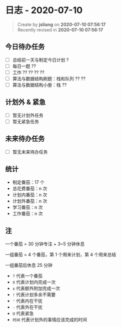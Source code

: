 日志 - 2020-07-10
===

> Create by **jsliang** on **2020-07-10 07:56:17**  
> Recently revised in **2020-07-10 07:56:17**  

## 今日待办任务

* [ ] 总结前一天与制定今日计划 ?
* [ ] 每日一题 ??
* [ ] 工作 ?? ?? ?? ??
* [ ] 算法与数据结构刷题：栈和队列 ?? ??
* [ ] 算法与数据结构小册：栈 ??

## 计划外 & 紧急

* [ ] 暂无计划外任务
* [ ] 暂无紧急任务

## 未来待办任务

* [ ] 暂无未来待办任务

## 统计

* 制定番茄：17 个
* 总花费番茄：n 次
* 计划内番茄：n 次
* 计划外番茄：n 次
* 学习番茄：n 次
* 工作番茄：n 次

## 注

一个番茄 = 30 分钟专注 + 3~5 分钟休息

一组番茄 = 4 个番茄，第 1 个用来计划，第 4 个用来总结

一组番茄后休息 25 分钟

* `?` 代表一个番茄
* `X` 代表计划内完成一次
* `x` 代表额外附加完成一次
* `!` 代表计划多余不需要
* `'` 代表内在干扰
* `-` 代表外在干扰
* `U` 代表紧急
* `时间` 代表计划外的事情应该完成的时间
